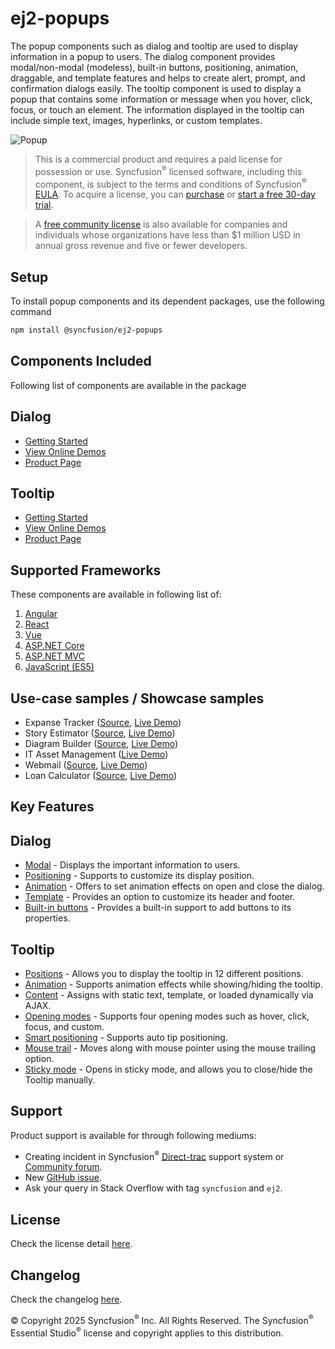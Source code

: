 # ej2-popups

The popup components such as dialog and tooltip are used to display information in a popup to users. The dialog component provides modal/non-modal (modeless), built-in buttons, positioning, animation, draggable, and template features and helps to create alert, prompt, and confirmation dialogs easily. The tooltip component is used to display a popup that contains some information or message when you hover, click, focus, or touch an element. The information displayed in the tooltip can include simple text, images, hyperlinks, or custom templates.

![Popup](https://ej2.syncfusion.com/products/images/popup/readme.png)

> This is a commercial product and requires a paid license for possession or use. Syncfusion<sup>®</sup> licensed software, including this component, is subject to the terms and conditions of Syncfusion<sup>®</sup> [EULA](https://www.syncfusion.com/eula/es/?utm_source=npm&utm_campaign=popup). To acquire a license, you can [purchase](https://www.syncfusion.com/sales/products) or [start a free 30-day trial](https://www.syncfusion.com/account/manage-trials/start-trials/?utm_source=npm&utm_campaign=popup).

> A [free community license](https://www.syncfusion.com/products/communitylicense/?utm_source=npm&utm_campaign=popup) is also available for companies and individuals whose organizations have less than $1 million USD in annual gross revenue and five or fewer developers.

## Setup

To install popup components and its dependent packages, use the following command

```sh
npm install @syncfusion/ej2-popups
```

## Components Included

Following list of components are available in the package

## Dialog

*   [Getting Started](https://ej2.syncfusion.com/documentation/dialog/getting-started/?utm_source=npm&utm_campaign=dialog)
*   [View Online Demos](https://ej2.syncfusion.com/demos/?utm_source=npm&utm_campaign=dialog#/fluent2/dialog/default.html)
*   [Product Page](https://www.syncfusion.com/javascript-ui-controls/modal-dialog/?utm_source=npm&utm_campaign=dialog)

## Tooltip

*   [Getting Started](https://ej2.syncfusion.com/documentation/tooltip/getting-started/?utm_source=npm&utm_campaign=tooltip)
*   [View Online Demos](https://ej2.syncfusion.com/demos/?utm_source=npm&utm_campaign=tooltip#/fluent2/tooltip/default.html)
*   [Product Page](https://www.syncfusion.com/javascript-ui-controls/tooltip/?utm_source=npm&utm_campaign=tooltip)

## Supported Frameworks

These components are available in following list of:

1.	[Angular](https://github.com/syncfusion/ej2-angular-ui-components/?utm_source=npm&utm_campaign=popup)
2.	[React](https://github.com/syncfusion/ej2-react-ui-components/?utm_source=npm&utm_campaign=popup)
3.	[Vue](https://github.com/syncfusion/ej2-vue-ui-components/?utm_source=npm&utm_campaign=popup)
4.	[ASP.NET Core](https://www.syncfusion.com/aspnet-core-ui-controls/?utm_source=npm&utm_campaign=popup)
5.	[ASP.NET MVC](https://www.syncfusion.com/aspnet-mvc-ui-controls/?utm_source=npm&utm_campaign=popup)
6.	[JavaScript (ES5)](https://www.syncfusion.com/javascript-ui-controls/?utm_source=npm&utm_campaign=popup)

## Use-case samples / Showcase samples

*	Expanse Tracker ([Source](https://github.com/syncfusion/ej2-showcase-ts-expensetracker), [Live Demo](https://ej2.syncfusion.com/showcase/typescript/expensetracker/#/dashboard))
*	Story Estimator ([Source](https://github.com/syncfusion/ej2-showcase-aspnetcore-story-estimator), [Live Demo](https://aspdotnetcore.syncfusion.com/showcase/aspnetcore/story-estimator/#/dashboard))
*	Diagram Builder ([Source](https://github.com/syncfusion/ej2-showcase-ng-diagrambuilder), [Live Demo](https://ej2.syncfusion.com/showcase/angular/diagrambuilder/))
*	IT Asset Management ([Live Demo](https://ej2.syncfusion.com/showcase/vue/assetmanagement/#/))
*	Webmail ([Source](https://github.com/syncfusion/ej2-showcase-ts-webmail), [Live Demo](https://ej2.syncfusion.com/showcase/typescript/webmail/#/home))
*	Loan Calculator ([Source](https://github.com/syncfusion/ej2-showcase-ts-loancalculator), [Live Demo](https://ej2.syncfusion.com/showcase/typescript/loancalculator/#/default))

## Key Features

## Dialog
*	[Modal](https://ej2.syncfusion.com/demos/?utm_source=npm&utm_campaign=dialog/#/fluent2/dialog/modal-dialog.html) - Displays the important information to users.
*	[Positioning](https://ej2.syncfusion.com/demos/?utm_source=npm&utm_campaign=dialog#/fluent2/dialog/position.html) - Supports to customize its display position.
*	[Animation](https://ej2.syncfusion.com/demos/?utm_source=npm&utm_campaign=dialog#/fluent2/dialog/animation.html) - Offers to set animation effects on open and close the dialog.
*	[Template](https://ej2.syncfusion.com/demos/?utm_source=npm&utm_campaign=dialog#/fluent2/dialog/template.html) - Provides an option to customize its header and footer.
*	[Built-in buttons](https://ej2.syncfusion.com/demos/?utm_source=npm&utm_campaign=dialog#/fluent2/dialog/default.html) - Provides a built-in support to add buttons to its properties.

## Tooltip

*	[Positions](https://ej2.syncfusion.com/demos/?utm_source=npm&utm_campaign=tooltip#/fluent2/tooltip/default.html) - Allows you to display the tooltip in 12 different positions.
*	[Animation](https://ej2.syncfusion.com/products/typescript/tooltip/animation/?utm_source=npm&utm_campaign=tooltip) - Supports animation effects while showing/hiding the tooltip.
*	[Content](https://ej2.syncfusion.com/demos/?utm_source=npm&utm_campaign=tooltip/#/fluent2/tooltip/ajax-content.html) - Assigns with static text, template, or loaded dynamically via AJAX.
*	[Opening modes](https://ej2.syncfusion.com/products/typescript/tooltip/show-hide/?utm_source=npm&utm_campaign=tooltip) - Supports four opening modes such as hover, click, focus, and custom.
*	[Smart positioning](https://ej2.syncfusion.com/demos/?utm_source=npm&utm_campaign=tooltip/#/fluent2/tooltip/smart-position.html) - Supports auto tip positioning.
*	[Mouse trail](https://ej2.syncfusion.com/products/typescript/tooltip/customization/?utm_source=npm&utm_campaign=tooltip) - Moves along with mouse pointer using the mouse trailing option.
*	[Sticky mode](https://ej2.syncfusion.com/products/typescript/tooltip/show-hide/?utm_source=npm&utm_campaign=tooltip) - Opens in sticky mode, and allows you to close/hide the Tooltip manually.

## Support

Product support is available for through following mediums:

*	Creating incident in Syncfusion<sup>®</sup> [Direct-trac](https://www.syncfusion.com/support/directtrac/incidents/?utm_source=npm&utm_campaign=popup) support system or [Community forum](https://www.syncfusion.com/forums/essential-js2/?utm_source=npm&utm_campaign=popup).
*	New [GitHub issue](https://github.com/syncfusion/ej2-javascript-ui-controls/issues/new).
*	Ask your query in Stack Overflow with tag `syncfusion` and `ej2`.

## License

Check the license detail [here](https://github.com/syncfusion/ej2-javascript-ui-controls/blob/master/license).

## Changelog

Check the changelog [here](https://github.com/syncfusion/ej2-javascript-ui-controls/blob/master/controls/popups/CHANGELOG.md/?utm_source=npm&utm_campaign=dialog).


© Copyright 2025 Syncfusion<sup>®</sup> Inc. All Rights Reserved. The Syncfusion<sup>®</sup> Essential Studio<sup>®</sup> license and copyright applies to this distribution.
